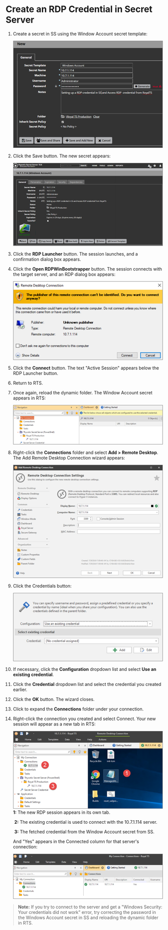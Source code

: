 [title]: # (Create an RDP Credential in Secret Server)
[tags]: # (integration)
[priority]: # (105)
# Create an RDP Credential in Secret Server

1. Create a secret in SS using the Window Account secret template:

   ![1564756931673](images/21.png)

1. Click the Save button. The new secret appears:

   ![1564757319721](images/22.png)

1. Click the **RDP Launcher** button. The session launches, and a confirmation dialog box appears.

1. Click the **Open RDPWinBootstrapper** button. The session connects with the target server, and an RDP dialog box appears:

   ![1564757562362](images/23.png)

1. Click the **Connect** button. The text "Active Session" appears below the RDP Launcher button.

1. Return to RTS.

1. Once again, reload the dynamic folder. The Window Account secret appears in RTS:

   ![1564758068008](images/24.png)

1. Right-click the **Connections** folder and select **Add \> Remote Desktop**. The Add Remote Desktop Connection wizard appears:

   ![1564758264129](images/25.png)

1. Click the Credentials button:

   ![1564753655990](images/26.png)

1. If necessary, click the **Configuration** dropdown list and select **Use an existing credential**.

1. Click the **Credential** dropdown list and select the credential you created earlier.

1. Click the **OK** button. The wizard closes.

1. Click to expand the **Connections** folder under your connection.

1. Right-click the connection you created and select Connect. Your new session will appear as a new tab in RTS:

   ![1564759224026](images/27.png)
   	**1:** The new RDP session appears in its own tab.
   
   ​	**2:** The existing credential is used to connect with the 10.7.1.114 server.

   ​	**3:** The fetched credential from the Window Account secret from SS.

   And "Yes" appears in the Connected column for that server's connection:

   ![1564759674618](images/28.png)
   
   

> **Note:** If you try to connect to the server and get a "Windows Security: Your credentials did not work" error, try correcting the password in the Windows Account secret in SS and reloading the dynamic folder in RTS.